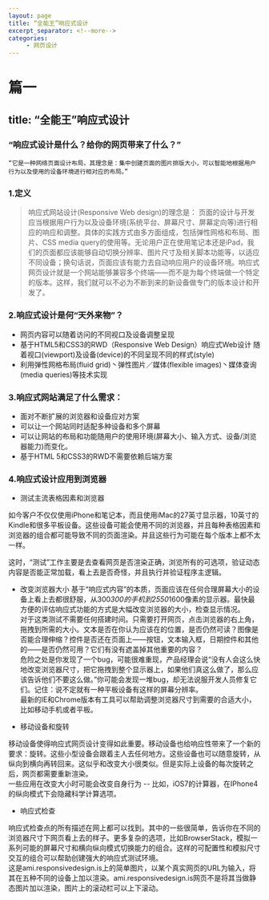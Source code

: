 ```yaml
---
layout: page
title: “全能王”响应式设计
excerpt_separator: <!--more-->
categories:
     - 网页设计
---
```


# 篇一
## title: “全能王”响应式设计
### “响应式设计是什么？给你的网页带来了什么？”
    “它是一种网络页面设计布局，其理念是：集中创建页面的图片排版大小，可以智能地根据用户行为以及使用的设备环境进行相对应的布局。”

<!--more-->


### 1.定义
> 响应式网站设计(Responsive Web design)的理念是：
页面的设计与开发应当根据用户行为以及设备环境(系统平台、屏幕尺寸、屏幕定向等)进行相应的响应和调整。具体的实践方式由多方面组成，包括弹性网格和布局、图片、CSS media query的使用等。无论用户正在使用笔记本还是iPad，我们的页面都应该能够自动切换分辨率、图片尺寸及相关脚本功能等，以适应不同设备；换句话说，页面应该有能力去自动响应用户的设备环境。响应式网页设计就是一个网站能够兼容多个终端——而不是为每个终端做一个特定的版本。这样，我们就可以不必为不断到来的新设备做专门的版本设计和开发了。

### 2.响应式设计是何“天外来物”？
* 网页内容可以随着访问的不同视口及设备调整呈现
* 基于HTML5和CSS3的RWD（Responsive Web Design）响应式Web设计
随着视口(viewport)及设备(device)的不同呈现不同的样式(style)
* 利用弹性网格布局(fluid grid)丶弹性图片／媒体(flexible images)丶媒体查询(media queries)等技术实现

### 3.响应式网站满足了什么需求：
* 面对不断扩展的浏览器和设备应对方案
* 可以让一个网站同时适配多种设备和多个屏幕
* 可以让网站的布局和功能随用户的使用环境(屏幕大小、输入方式、设备/浏览器能力)而变化。
* 基于HTML 5和CSS3的RWD不需要依赖后端方案

### 4.响应式设计应用到浏览器
* 测试主流表格因素和浏览器  

如今客户不仅仅使用iPhone和笔记本，而且使用iMac的27英寸显示器，10英寸的Kindle和很多平板设备。这些设备可能会使用不同的浏览器，并且每种表格因素和浏览器的组合都可能导致不同的页面渲染。并且这些行为可能在每个版本上都不太一样。  

这时，“测试”工作主要是去查看网页是否渲染正确，浏览所有的可选项，验证动态内容是否能正常加载，看上去是否奇怪，并且执行并验证程序主逻辑。 
  
* 改变浏览器大小
基于“响应式内容”的本质，页面应该在任何合理屏幕大小的设备上看上去都很舒服，从300*300的手机到2550*1600像素的显示器。最快最方便的评估响应式功能的方式是大幅改变浏览器的大小，检查显示情况。  
对于这类测试不需要任何搭建时间。只需要打开网页，点击浏览器的右上角，拖拽到所需的大小。文本是否在你认为应该在的位置，是否仍然可读？图像是否能合理伸缩？控件是否还在页面上——按钮，文本输入框，日期控件和其他的——是否仍然可用？它们有没有遮盖掉其他重要的内容？  
危险之处是你发现了一个bug，可能很难重现，产品经理会说“没有人会这么快地改变浏览器尺寸，把它拖拽到整个显示器上，如果他们真这么做了，那么应该告诉他们不要这么做。”你可能会发现一堆bug，却无法说服开发人员修复它们。记住：说不定就有一种平板设备有这样的屏幕分辨率。    
最新的IE和Chrome版本有工具可以帮助调整浏览器尺寸到需要的合适大小，比如移动手机或者平板。

* 移动设备和旋转

移动设备使得响应式网页设计变得如此重要。移动设备也给响应性带来了一个新的要求：旋转。这些小型设备会跟着主人去任何地方。这些设备也可以随意旋转，从纵向到横向再转回来。这似乎和改变大小很类似。但是实际上设备的每次旋转之后，网页都需要重新渲染。  
一些应用在改变大小时可能会改变自身行为 -- 比如，iOS7的计算器，在IPhone4的纵向模式下会隐藏科学计算选项。

* 响应式检查

响应式检查点的所有描述在网上都可以找到。其中的一些很简单，告诉你在不同的浏览器尺寸下网页看上去的样子。更多复杂的选项，比如BrowserStack，模拟一系列可能的屏幕尺寸和横向纵向模式切换能力的组合。这样的可配置性和模拟尺寸交互的组合可以帮助创建强大的响应式测试环境。  
这是ami.responsivedesign.is上的简单图片，以某个真实网页的URL为输入，将其在五种不同的设备上加以渲染。ami.responsivedesign.is网页不是将其当做静态图片加以渲染，图片上的滚动栏可以上下滚动。

